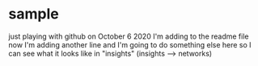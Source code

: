 # sample
just playing with github on October 6 2020
I'm adding to the readme file
now I'm adding another line
and I'm going to do something else here so I can see what it looks like in "insights" 
(insights --> networks)

